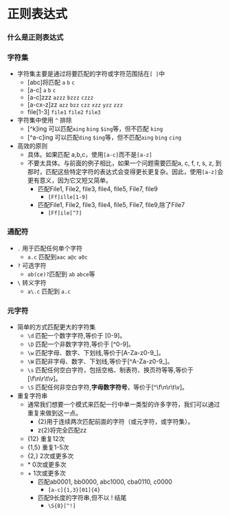 # 正则表达式
### 什么是正则表达式
### 字符集
- 字符集主要是通过将要匹配的字符或字符范围括在`[ ]`中
  - [abc]将匹配 `a` `b` `c`
  - [a-c] `a` `b` `c`
  - [a-c]zzz `azzz` `bzzz` `czzz`
  - [a-cx-z]zz  `azz` `bzz` `czz` `xzz` `yzz` `zzz`
  - file[1-3]  `file1` `file2` `file3`
- 字符集中使用 `^` 排除
  - [^k]ing 可以匹配`aing` `bing` `$ing`等，但不匹配 `king` 
  - [^a-c]ing 可以匹配`ding` `$ing`等，但不匹配`aing` `bing` `cing`
- 高效的原则
  - 具体。如果匹配 a,b,c，使用`[a-c]`而不是`[a-z]`
  - 不要太具体。与前面的例子相比，如果一个问题需要匹配a, c, f, r, s, z, 到那时，匹配这些特定字符的表达式会变得更长更复杂。因此，使用`[a-z]`会更有意义，因为它又短又简单。
    - 匹配File1, File2, file3, file4, file5, File7, file9
      - `[Ff]ille[1-9]`
    - 匹配File1, File2, file3, file4, file5, File7, file9,除了File7
      - `[Ff]ile[^7]`
### 通配符
- `.` 用于匹配任何单个字符
  - `a.c` 匹配到`aac` `a@c` `a0c`
- `?` 可选字符
  - `ab(ce)?`匹配到 `ab`  `abce`等
- `\` 转义字符
  - `a\.c` 匹配到 `a.c`
### 元字符
- 简单的方式匹配更大的字符集
  - `\d` 匹配一个数字字符,等价于 [0-9]。
  - `\D` 匹配一个非数字字符,等价于 [^0-9]。
  - `\w` 匹配字母、数字、下划线,等价于[A-Za-z0-9_]。
  - `\W` 匹配非字母、数字、下划线,等价于[^A-Za-z0-9_]。
  - `\s` 匹配任何空白字符，包括空格、制表符、换页符等等,等价于[\f\n\r\t\v]。
  - `\S` 匹配任何非空白字符,**字母数字符号**，等价于[^\f\n\r\t\v]。
- 重复字符串
  - 通常我们想要一个模式来匹配一行中单一类型的许多字符，我们可以通过重复来做到这一点。
    - {2}用于连续两次匹配前面的字符（或元字符，或字符集）。
    - z{2}将完全匹配zz
  - {12} 重复12次
  - {1,5} 重复1-5次
  - {2,} 2次或更多次
  - \* 0次或更多次
  - \+ 1次或更多次
    - 匹配ab0001, bb0000, abc1000, cba0110, c0000
      - `[a-c]{1,3}[01]{4}`
    - 匹配9长度的字符串,但不以 ! 结尾
      - `\S{8}[^!]`
